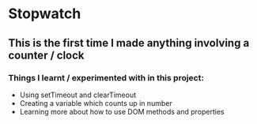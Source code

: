 # Stopwatch

## This is the first time I made anything involving a counter / clock

### Things I learnt / experimented with in this project:

- Using setTimeout and clearTimeout
- Creating a variable which counts up in number
- Learning more about how to use DOM methods and properties

